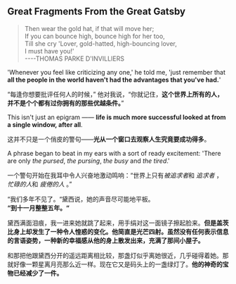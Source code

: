 Great Fragments From the Great Gatsby   
---------

> Then wear the gold hat, if that will move her;    
> If you can bounce high, bounce high for her too,      
> Till she cry 'Lover, gold-hatted, high-bouncing lover,      
> I must have you!'   
>     ----THOMAS PARKE D'INVILLIERS

'Whenever you feel like criticizing any one,' he told me, 'just remember that **all the people in the world haven't had the advantages that you've had.**'   

“每逢你想要批评任何人的时候，” 他对我说，“你就记住，**这个世界上所有的人，并不是个个都有过你拥有的那些优越条件。**”   


This isn't just an epigram —— **life is much more successful looked at from a single window, after all**.

这并不只是一个俏皮的警句——**光从一个窗口去观察人生究竟要成功得多**。


A phrase began to beat in my ears with a sort of ready excitement: 'There are only *the pursed*, *the pursing*, *the busy* and *the tired*.' 

一个警句开始在我耳中令人兴奋地激动鸣响：“世界上只有*被追求者*和 *追求者* ，*忙碌的人*和 *疲倦的人* 。”


“我们多年不见了。“黛西说，她的声音尽可能地平板。  
**“到十一月整整五年。“**


黛西满面泪痕，我一进来她就跳了起来，用手绢对这一面镜子擦起脸来。**但是盖茨比身上却发生了一种令人惶惑的变化。他简直是光芒四射。虽然没有任何表示信息的言语姿势，一种新的幸福感从他的身上散发出来，充满了那间小屋子。**


和那把他跟黛西分开的遥远距离相比较，那盏灯似乎离她很近，几乎碰得着她。那就好像一颗星离月亮那么近一样。现在它又是码头上的一盏绿灯了。**他的神奇的宝物已经减少了一件。**
